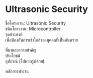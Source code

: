# Ultrasonic Security

ชื่อโครงงาน: Ultrasonic Security<br>
ชนิดโครงงาน: Microcontroller<br>
จุดประสงค์<br> เพื่อป้องกันการเข้าใกล้ของบุคคลที่เป็นอันตราย
  
ที่มาและความสำคัญ<br>
ประโยชน์<br>
อุปกรณ์ (ใส่พวกรูปด้วย)<br>

หลักการทำงาน<br>
